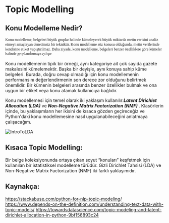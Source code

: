 <h1> Topic Modelling </h1>

## Konu Modelleme Nedir?
<p style="font-family: Tahoma; font-size: 12px;"> Konu modelleme, belgeleri büyük gruplar halinde kümeleyerek büyük miktarda metin verisini analiz etmeyi amaçlayan denetimsiz bir tekniktir. Konu modelleme söz konusu olduğunda, metin verilerinde kendisine etiket yapıştırılmaz. Daha ziyade, konu modelleme, belgeleri benzer özelliklere göre kümeler halinde gruplandırmaya çalışır.</p>
<p>Konu modellemenin tipik bir örneği, aynı kategoriye ait çok sayıda gazete makalesini kümelemektir. Başka bir deyişle, aynı konuya sahip küme belgeleri. Burada, doğru cevap olmadığı için konu modellemenin performansını değerlendirmenin son derece zor olduğunu belirtmek önemlidir. Bir kümenin belgeleri arasında benzer özellikler bulmak ve ona uygun bir etiket veya konu atamak kullanıcıya bağlıdır.</p>
<p>Konu modellemesi için temel olarak iki yaklaşım kullanılır:<b><i>Latent Dirichlet Allocation (LDA)</i></b> ve <b><i>Non-Negative Matrix Factorization (NMF) </i></b> . Klasörlerin içinde, bu yaklaşımların her ikisini de kısaca gözden geçireceğiz ve Python'daki konu modellemesine nasıl uygulanabileceğini anlatmaya çalışacağım.</p>

![IntroToLDA](https://user-images.githubusercontent.com/48350459/71684069-6bd20080-2da5-11ea-8f84-4d0e7b6b59aa.png)


## Kısaca Topic Modelling:
<p>Bir belge koleksiyonunda ortaya çıkan soyut “konuları” keşfetmek için kullanılan bir istatistiksel modelleme türüdür. Gizli Dirichlet Tahsisi (LDA) ve Non-Negative Matrix Factorization (NMF) iki farklı yaklaşımıdır.</p>

## Kaynakça:
https://stackabuse.com/python-for-nlp-topic-modeling/
https://www.depends-on-the-definition.com/understanding-text-data-with-topic-models/
https://towardsdatascience.com/topic-modeling-and-latent-dirichlet-allocation-in-python-9bf156893c24
